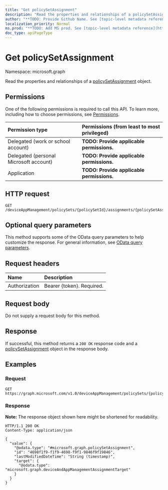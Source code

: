 ```yaml
---
title: "Get policySetAssignment"
description: "Read the properties and relationships of a policySetAssignment object."
author: "**TODO: Provide Github Name. See [topic-level metadata reference](https://msgo.azurewebsites.net/add/document/guidelines/metadata.html#topic-level-metadata)**"
localization_priority: Normal
ms.prod: "**TODO: Add MS prod. See [topic-level metadata reference](https://msgo.azurewebsites.net/add/document/guidelines/metadata.html#topic-level-metadata)**"
doc_type: apiPageType
---
```


# Get policySetAssignment
Namespace: microsoft.graph



Read the properties and relationships of a [policySetAssignment](../resources/policysetassignment.md) object.

## Permissions
One of the following permissions is required to call this API. To learn more, including how to choose permissions, see [Permissions](/graph/permissions-reference).

|Permission type|Permissions (from least to most privileged)|
|:---|:---|
|Delegated (work or school account)|**TODO: Provide applicable permissions.**|
|Delegated (personal Microsoft account)|**TODO: Provide applicable permissions.**|
|Application|**TODO: Provide applicable permissions.**|

## HTTP request

<!-- {
  "blockType": "ignored"
}
-->
``` http
GET /deviceAppManagement/policySets/{policySetId}/assignments/{policySetAssignmentId}
```

## Optional query parameters
This method supports some of the OData query parameters to help customize the response. For general information, see [OData query parameters](/graph/query-parameters).

## Request headers
|Name|Description|
|:---|:---|
|Authorization|Bearer {token}. Required.|

## Request body
Do not supply a request body for this method.

## Response

If successful, this method returns a `200 OK` response code and a [policySetAssignment](../resources/policysetassignment.md) object in the response body.

## Examples

### Request
<!-- {
  "blockType": "request",
  "name": "get_policysetassignment"
}
-->
``` http
GET https://graph.microsoft.com/v1.0/deviceAppManagement/policySets/{policySetId}/assignments/{policySetAssignmentId}
```


### Response
**Note:** The response object shown here might be shortened for readability.
<!-- {
  "blockType": "response",
  "truncated": true,
  "@odata.type": "microsoft.graph.policySetAssignment"
}
-->
``` http
HTTP/1.1 200 OK
Content-Type: application/json

{
  "value": {
    "@odata.type": "#microsoft.graph.policySetAssignment",
    "id": "4698f1f9-f1f9-4698-f9f1-9846f9f19846",
    "lastModifiedDateTime": "String (timestamp)",
    "target": {
      "@odata.type": "microsoft.graph.deviceAndAppManagementAssignmentTarget"
    }
  }
}
```

